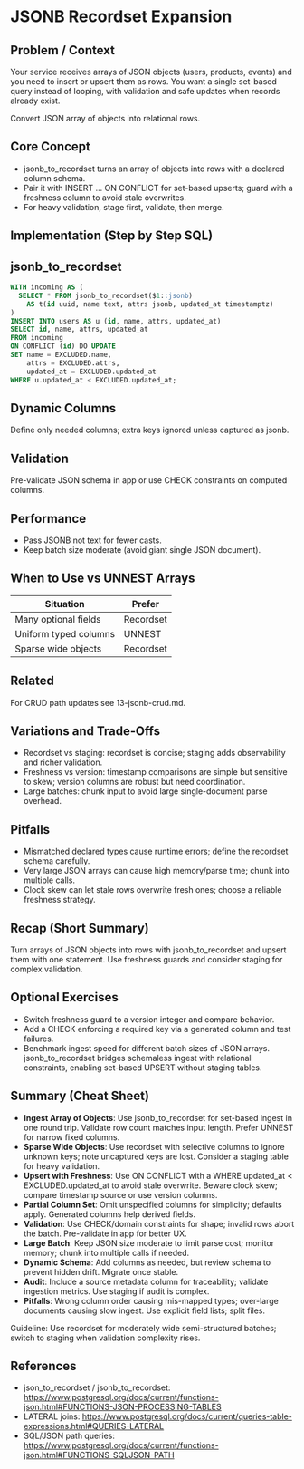 # JSONB Recordset Expansion

## Problem / Context

Your service receives arrays of JSON objects (users, products, events) and you need to insert or upsert them as rows. You want a single set-based query instead of looping, with validation and safe updates when records already exist.

Convert JSON array of objects into relational rows.

## Core Concept

- jsonb_to_recordset turns an array of objects into rows with a declared column schema.
- Pair it with INSERT ... ON CONFLICT for set-based upserts; guard with a freshness column to avoid stale overwrites.
- For heavy validation, stage first, validate, then merge.

## Implementation (Step by Step SQL)

## jsonb_to_recordset

```sql
WITH incoming AS (
  SELECT * FROM jsonb_to_recordset($1::jsonb)
    AS t(id uuid, name text, attrs jsonb, updated_at timestamptz)
)
INSERT INTO users AS u (id, name, attrs, updated_at)
SELECT id, name, attrs, updated_at
FROM incoming
ON CONFLICT (id) DO UPDATE
SET name = EXCLUDED.name,
    attrs = EXCLUDED.attrs,
    updated_at = EXCLUDED.updated_at
WHERE u.updated_at < EXCLUDED.updated_at;
```

## Dynamic Columns

Define only needed columns; extra keys ignored unless captured as jsonb.

## Validation

Pre-validate JSON schema in app or use CHECK constraints on computed columns.

## Performance

- Pass JSONB not text for fewer casts.
- Keep batch size moderate (avoid giant single JSON document).

## When to Use vs UNNEST Arrays

| Situation             | Prefer    |
| --------------------- | --------- |
| Many optional fields  | Recordset |
| Uniform typed columns | UNNEST    |
| Sparse wide objects   | Recordset |

## Related

For CRUD path updates see 13-jsonb-crud.md.

## Variations and Trade‑Offs

- Recordset vs staging: recordset is concise; staging adds observability and richer validation.
- Freshness vs version: timestamp comparisons are simple but sensitive to skew; version columns are robust but need coordination.
- Large batches: chunk input to avoid large single-document parse overhead.

## Pitfalls

- Mismatched declared types cause runtime errors; define the recordset schema carefully.
- Very large JSON arrays can cause high memory/parse time; chunk into multiple calls.
- Clock skew can let stale rows overwrite fresh ones; choose a reliable freshness strategy.

## Recap (Short Summary)

Turn arrays of JSON objects into rows with jsonb_to_recordset and upsert them with one statement. Use freshness guards and consider staging for complex validation.

## Optional Exercises

- Switch freshness guard to a version integer and compare behavior.
- Add a CHECK enforcing a required key via a generated column and test failures.
- Benchmark ingest speed for different batch sizes of JSON arrays.
  jsonb_to_recordset bridges schemaless ingest with relational constraints, enabling set-based UPSERT without staging tables.

## Summary (Cheat Sheet)

- **Ingest Array of Objects**: Use jsonb_to_recordset for set-based ingest in one round trip. Validate row count matches input length. Prefer UNNEST for narrow fixed columns.
- **Sparse Wide Objects**: Use recordset with selective columns to ignore unknown keys; note uncaptured keys are lost. Consider a staging table for heavy validation.
- **Upsert with Freshness**: Use ON CONFLICT with a WHERE updated_at < EXCLUDED.updated_at to avoid stale overwrite. Beware clock skew; compare timestamp source or use version columns.
- **Partial Column Set**: Omit unspecified columns for simplicity; defaults apply. Generated columns help derived fields.
- **Validation**: Use CHECK/domain constraints for shape; invalid rows abort the batch. Pre-validate in app for better UX.
- **Large Batch**: Keep JSON size moderate to limit parse cost; monitor memory; chunk into multiple calls if needed.
- **Dynamic Schema**: Add columns as needed, but review schema to prevent hidden drift. Migrate once stable.
- **Audit**: Include a source metadata column for traceability; validate ingestion metrics. Use staging if audit is complex.
- **Pitfalls**: Wrong column order causing mis-mapped types; over-large documents causing slow ingest. Use explicit field lists; split files.

Guideline: Use recordset for moderately wide semi-structured batches; switch to staging when validation complexity rises.

## References

- json_to_recordset / jsonb_to_recordset: https://www.postgresql.org/docs/current/functions-json.html#FUNCTIONS-JSON-PROCESSING-TABLES
- LATERAL joins: https://www.postgresql.org/docs/current/queries-table-expressions.html#QUERIES-LATERAL
- SQL/JSON path queries: https://www.postgresql.org/docs/current/functions-json.html#FUNCTIONS-SQLJSON-PATH
